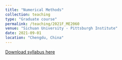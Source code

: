```yaml
---
title: "Numerical Methods"
collection: teaching
type: "Graduate course"
permalink: /teaching/2021F_ME2060
venue: "Sichuan University - Pittsburgh Institute"
date: 2021-09-01
location: "Chengdu, China"
---
```

[Download syllabus here](http://Liuchao-JIN.github.io/files/2021F_ME2060.pdf)
